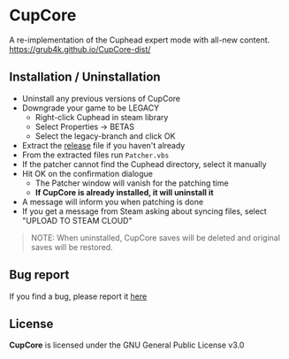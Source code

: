 # CupCore
A re-implementation of the Cuphead expert mode with all-new content. https://grub4k.github.io/CupCore-dist/

## Installation / Uninstallation
- Uninstall any previous versions of CupCore
- Downgrade your game to be LEGACY
  - Right-click Cuphead in steam library
  - Select Properties -> BETAS
  - Select the legacy-branch and click OK
- Extract the [release](https://github.com/Grub4K/CupCore-dist/releases) file if you haven't already
- From the extracted files run `Patcher.vbs`
- If the patcher cannot find the Cuphead directory, select it manually
- Hit OK on the confirmation dialogue
  - The Patcher window will vanish for the patching time
  - **If CupCore is already installed, it will uninstall it**
- A message will inform you when patching is done
- If you get a message from Steam asking about syncing files, select "UPLOAD TO STEAM CLOUD"

> NOTE: When uninstalled, CupCore saves will be deleted and original saves will be restored.

## Bug report
If you find a bug, please report it [here](https://github.com/Grub4K/CupCore-dist/issues)

## License
**CupCore** is licensed under the GNU General Public License v3.0
